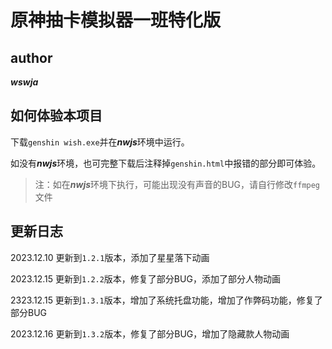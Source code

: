 # 原神抽卡模拟器一班特化版
## author
***wswja***

## 如何体验本项目
下载`genshin wish.exe`并在***nwjs***环境中运行。

如没有***nwjs***环境，也可完整下载后注释掉`genshin.html`中报错的部分即可体验。
>注：如在***nwjs***环境下执行，可能出现没有声音的BUG，请自行修改`ffmpeg`文件
## 更新日志
2023.12.10 更新到`1.2.1`版本，添加了星星落下动画

2023.12.15 更新到`1.2.2`版本，修复了部分BUG，添加了部分人物动画

2323.12.15 更新到`1.3.1`版本，增加了系统托盘功能，增加了作弊码功能，修复了部分BUG

2023.12.16 更新到`1.3.2`版本，修复了部分BUG，增加了隐藏款人物动画
